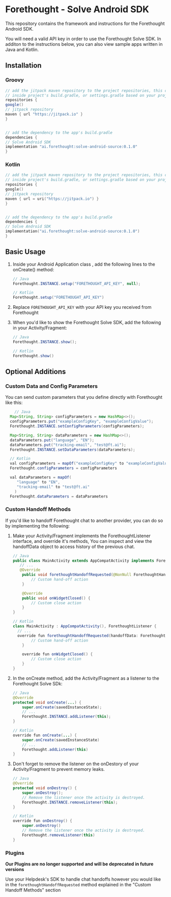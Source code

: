 # Forethought - Solve Android SDK

This repository contains the framework and instructions for the Forethought Android SDK.

You will need a valid API key in order to use the Forethought Solve SDK. In additon to the instructions below, you can also view sample apps written in Java and Kotlin.

## Installation

### Groovy

   ```groovy
// add the jitpack maven repository to the project repositories, this can exist
// inside project's build.gradle, or settings.gradle based on your project.
repositories {
   google()
   // jitpack repository
   maven { url "https://jitpack.io" }
}


// add the dependency to the app's build.gradle
dependencies {
   // Solve Android SDK
   implementation "ai.forethought:solve-android-source:0.1.0"
}
   ```

### Kotlin

   ```kotlin
// add the jitpack maven repository to the project repositories, this can exist
// inside project's build.gradle, or settings.gradle based on your project.
repositories {
   google()
   // jitpack repository
   maven { url = uri("https://jitpack.io") }
}


// add the dependency to the app's build.gradle
dependencies {
   // Solve Android SDK
   implementation("ai.forethought:solve-android-source:0.1.0")
}
   ```

## Basic Usage

1. Inside your Android Application class , add the following lines to the onCreate() method:

   ```java
   // Java
   Forethought.INSTANCE.setup("FORETHOUGHT_API_KEY", null);

   // Kotlin
   Forethought.setup("FORETHOUGHT_API_KEY")
   ```

1. Replace `FORETHOUGHT_API_KEY` with your API key you received from Forethought

1. When you'd like to show the Forethought Solve SDK, add the following in your Activity/Fragment:

   ```java
   // Java
   Forethought.INSTANCE.show();

   // Kotlin
   Forethought.show()
   ```


## Optional Additions

### Custom Data and Config Parameters

You can send custom parameters that you define directly with Forethought like this:

   ```java
	   // Java
     Map<String, String> configParameters = new HashMap<>();
     configParameters.put("exampleConfigKey", "exampleConfigValue");
     Forethought.INSTANCE.setConfigParameters(configParameters);

     Map<String, String> dataParameters = new HashMap<>();
     dataParameters.put("language", "EN");
     dataParameters.put("tracking-email", "test@ft.ai");
     Forethought.INSTANCE.setDataParameters(dataParameters);

     // Kotlin
     val configParameters = mapOf("exampleConfigKey" to "exampleConfigValue")
     Forethought.configParameters = configParameters

     val dataParameters = mapOf(
        "language" to "EN",
        "tracking-email" to "test@ft.ai"
       )
     Forethought.dataParameters = dataParameters
   ```

### Custom Handoff Methods

If you'd like to handoff Forethought chat to another provider, you can do so by implementing the following:

1. Make your Activity/Fragment implements the ForethoughtListener interface, and override it's methods, You can inspect and view the handoffData object to access history of the previous chat.
   ```java
   // Java
   public class MainActivity extends AppCompatActivity implements ForethoughtListener {
      // ...
      @Override
       public void forethoughtHandoffRequested(@NonNull ForethoughtHandoffData forethoughtHandoffData) {
           // Custom hand-off action
       }

       @Override
       public void onWidgetClosed() {
           // Custom close action
       }
   }

   // Kotlin
   class MainActivity : AppCompatActivity(), ForethoughtListener {
     // ...
     override fun forethoughtHandoffRequested(handoffData: ForethoughtHandoffData) {
           // Custom hand-off action
       }

       override fun onWidgetClosed() {
           // Custom close action
       }
   }
   ```

1. In the onCreate method, add the Activity/Fragment as a listener to the Forethought Solve SDk:
   ```java
   // Java
   @Override
   protected void onCreate(...) {
       super.onCreate(savedInstanceState);
       // ...
       Forethought.INSTANCE.addListener(this);
   }

   // Kotlin
   override fun onCreate(...) {
       super.onCreate(savedInstanceState)
       // ...
       Forethought.addListener(this)
   }
   ```

1. Don't forget to remove the listener on the onDestory of your Activity/Fragment to prevent memory leaks.
   ```java
   // Java
   @Override
   protected void onDestroy() {
       super.onDestroy();
       // Remove the listener once the activity is destroyed.
       Forethought.INSTANCE.removeListener(this);
   }

   // Kotlin
   override fun onDestroy() {
       super.onDestroy()
       // Remove the listener once the activity is destroyed.
       Forethought.removeListener(this)
   }
   ```


### Plugins

**Our Plugins are no longer supported and will be deprecated in future versions**

Use your Helpdesk's SDK to handle chat handoffs however you would like in the `forethoughtHandoffRequested` method explained in the "Custom Handoff Methods" section
